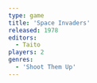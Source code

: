 ```yaml
---
type: game
title: 'Space Invaders'
released: 1978
editors: 
  - Taito
players: 2
genres:
  - 'Shoot Them Up'
---
```

